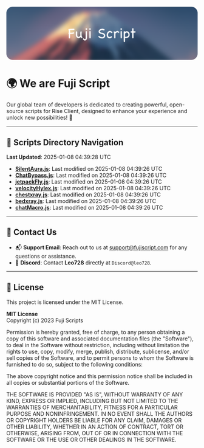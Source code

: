 ![Banner](.github/b.webp)

# 🌍 **We are Fuji Script**

Our global team of developers is dedicated to creating powerful, open-source scripts for Rise Client, designed to enhance your experience and unlock new possibilities! 🌟

---
<!-- SCRIPTS_NAVIGATION_START -->
## 📂 **Scripts Directory Navigation**

**Last Updated**: 2025-01-08 04:39:28 UTC

- **[SilentAura.js](scripts/SilentAura.js)**: Last modified on 2025-01-08 04:39:26 UTC
- **[ChatBypass.js](scripts/ChatBypass.js)**: Last modified on 2025-01-08 04:39:26 UTC
- **[jetpackFly.js](scripts/jetpackFly.js)**: Last modified on 2025-01-08 04:39:26 UTC
- **[velocityHylex.js](scripts/velocityHylex.js)**: Last modified on 2025-01-08 04:39:26 UTC
- **[chestxray.js](scripts/chestxray.js)**: Last modified on 2025-01-08 04:39:26 UTC
- **[bedxray.js](scripts/bedxray.js)**: Last modified on 2025-01-08 04:39:26 UTC
- **[chatMacro.js](scripts/chatMacro.js)**: Last modified on 2025-01-08 04:39:26 UTC

<!-- SCRIPTS_NAVIGATION_END -->

---

## 💬 **Contact Us**  
- 📬 **Support Email**: Reach out to us at [support@fujiscript.com](mailto:support@fujiscript.com) for any questions or assistance.  
- 💬 **Discord**: Contact **Leo728** directly at `Discord@leo728`.

---

## 📜 **License**

This project is licensed under the MIT License.  

**MIT License**  
Copyright (c) 2023 Fuji Scripts  

Permission is hereby granted, free of charge, to any person obtaining a copy of this software and associated documentation files (the "Software"), to deal in the Software without restriction, including without limitation the rights to use, copy, modify, merge, publish, distribute, sublicense, and/or sell copies of the Software, and to permit persons to whom the Software is furnished to do so, subject to the following conditions:  

The above copyright notice and this permission notice shall be included in all copies or substantial portions of the Software.  

THE SOFTWARE IS PROVIDED "AS IS", WITHOUT WARRANTY OF ANY KIND, EXPRESS OR IMPLIED, INCLUDING BUT NOT LIMITED TO THE WARRANTIES OF MERCHANTABILITY, FITNESS FOR A PARTICULAR PURPOSE AND NONINFRINGEMENT. IN NO EVENT SHALL THE AUTHORS OR COPYRIGHT HOLDERS BE LIABLE FOR ANY CLAIM, DAMAGES OR OTHER LIABILITY, WHETHER IN AN ACTION OF CONTRACT, TORT OR OTHERWISE, ARISING FROM, OUT OF OR IN CONNECTION WITH THE SOFTWARE OR THE USE OR OTHER DEALINGS IN THE SOFTWARE.  
